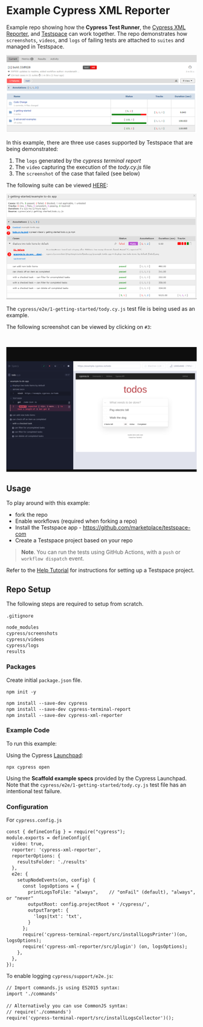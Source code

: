 # Example Cypress XML Reporter
Example repo showing how the **Cypress Test Runner**, the [Cypress XML Reporter](https://github.com/testspace-com/cypress-xml-reporter), and [Testspace](https://testspace.com) can work together. The repo demonstrates how `screenshots`, `videos`, and `logs` of failing tests are attached to `suites` and managed in Testspace.

![Current Test Results](./assets/readme-current-results.png "Current Test Results")

In this example, there are three use cases supported by Testspace that are being demonstrated:
1. The `logs` generated by the *cypress terminal report*
2. The `video` capturing the execution of the *tody.cy.js* file
3. The `screenshot` of the case that failed (see below)

The following suite can be viewed [HERE](https://testspace-com.testspace.com/projects/testspace-com:example-cypress.xml.reporter/spaces/main/current/1-getting-started):

![Failing Test Suite](./assets/readme-failing-test-suite.png "Failing Test Suite")

The `cypress/e2e/1-getting-started/tody.cy.js` test file is being used as an example.

The following screenshot can be viewed by clicking on `#3`:

<br>

![Failing Test Case Screenshot](./assets/readme-failing-test-case-screenshot.png "Failing Test Case Screenshot")


## Usage
To play around with this example:
- fork the repo
- Enable workflows (required when forking a repo)
- Install the Testspace app - https://github.com/marketplace/testspace-com
- Create a Testspace project based on your repo

> **Note**. You can run the tests using GitHub Actions, with a `push` or  `workflow dispatch` event.

Refer to the [Help Tutorial](https://help.testspace.com/tutorial/setup) for instructions for setting up a Testspace project.


## Repo Setup
The following steps are required to setup from scratch.

`.gitignore`
```
node_modules
cypress/screenshots
cypress/videos
cypress/logs
results
```
### Packages

Create initial `package.json` file.
```
npm init -y
```

```
npm install --save-dev cypress
npm install --save-dev cypress-terminal-report
npm install --save-dev cypress-xml-reporter
```

### Example Code

To run this example:

Using the Cypress [Launchpad](https://docs.cypress.io/guides/getting-started/opening-the-app#The-Launchpad):
```
npx cypress open
```

Using the **Scaffold example specs** provided by the Cypress Launchpad. Note that the `cypress/e2e/1-getting-started/tody.cy.js` test file has an intentional test failure.

### Configuration

For `cypress.config.js`
```
const { defineConfig } = require("cypress");
module.exports = defineConfig({
  video: true,
  reporter: 'cypress-xml-reporter',
  reporterOptions: {
    resultsFolder: './results'
  },
  e2e: {
    setupNodeEvents(on, config) {
      const logsOptions = {
        printLogsToFile: "always",    // "onFail" (default), "always", or "never"
        outputRoot: config.projectRoot + '/cypress/',
        outputTarget: {
          'logs|txt': 'txt',
        }
      };
      require('cypress-terminal-report/src/installLogsPrinter')(on, logsOptions);
      require('cypress-xml-reporter/src/plugin') (on, logsOptions);
    },
  },
});
```

To enable logging `cypress/support/e2e.js`:
```
// Import commands.js using ES2015 syntax:
import './commands'

// Alternatively you can use CommonJS syntax:
// require('./commands')
require('cypress-terminal-report/src/installLogsCollector')();
```
